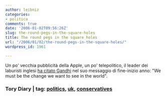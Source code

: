 ```yaml
---
author: leibniz
categories:
- politica
comments: true
date: '2006-01-02T09:56:26Z'
slug: the-round-pegs-in-the-square-holes
title: The round pegs in the square holes
url: "/2006/01/02/the-round-pegs-in-the-square-holes/"
wordpress_id: 1961

---
```

Un po' vecchia pubblicità della Apple, un po' telepolitico, il leader dei laburisti inglesi [ha citato Gandhi](https://conservativehome.blogs.com/torydiary/2005/12/david_camerons__3.html) nel suo messaggio di fine-inizio anno: "We must be the change we want to see in the world".


### Tory Diary | tag: [politics](https://www.technorati.com/tags/politics), [uk](https://www.technorati.com/tags/uk), [conservatives](https://www.technorati.com/tags/conservatives)
